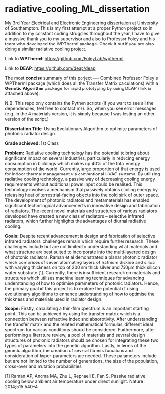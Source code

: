 # radiative_cooling_ML_dissertation
My 3rd Year Electrical and Electronic Engineering dissertation at University of Southampton. This is my first attempt at a proper Python project so in addition to my constant coding struggles throughout the year, I have to give a massive thank you to my supervisor and also to Professor Foley and his team who developed the WPTherml package. Check it out if you are also doing a similar radiative cooling project. 

Link to **WPTherml**: https://github.com/FoleyLab/wptherml

Link to **DEAP**: https://github.com/deap/deap

The most **concise** summary of this porject --- Combined Professor Foley's WPTherml package (which does all the Transfer Matrix calculations) with a **Genetic Algorithm** package for rapid prototyping by using DEAP (link is attached above).

N.B. This repo only contains the Python scripts (if you want to see all the dependencies, feel free to contact me). So, when you see error messages (e.g. in the 4 materials version, it is simply because I was testing an other version of the script.) 

**Dissertation Title:** Using Evolutionary Algorithm to optimise parameters of photonic radiator design

**Grade achieved:** 1st Class

**Problem:**
Radiative cooling technology has the potential to bring about significant impact on several industries, particularly in reducing energy consumption in buildings which makes up 40% of the total energy consumption of the world. Currently, large proportion of that energy is used for indoor thermal management via conventional HVAC systems. By utilising radiative cooling technology, a passive way of decreasing cooling energy requirements without additional power input could be realised. This technology involves a mechanism that passively obtains cooling energy by releasing heat of terrestrial-facing objects into the cold sink of outer space.
The development of photonic radiators and metamaterials has enabled significant technological advancements in innovative design and fabrication of radiators. The recent novel materials and structures of various radiators developed have created a new class of radiators – selective infrared radiators, which further highlights the advantages of diurnal radiative cooling.

**Goals:**
Despite recent advancement in design and fabrication of selective infrared radiators, challenges remain which require further research. These challenges include but are not limited to understanding what materials and what structure are best suited to incorporate into the multi-layered design of photonic radiators. Raman et al demonstrated a planar photonic radiator which comprises of seven alternating layers of hafnium dioxide and silica with varying thickness on top of 200 nm thick silver and 750µm thick silicon wafer substrate [1]. 
Currently, there is insufficient research on materials and structures which utilises machine learning techniques for advancing understanding of how to optimise parameters of photonic radiators. Hence, the primary goal of this project is to explore the potential of using evolutionary algorithms to enhance understanding of how to optimise the thickness and materials used in radiator design.

**Scope:**
Firstly, calculating a thin-film spectrum is an important starting point. This can be achieved by using the transfer matrix which is a connection between refractive index and absorptivity. After understanding the transfer matrix and the related mathematical formulas, different ideal spectrum for various conditions should be considered.
Furthermore, after performing a literature review, a pool of materials and several design structures of photonic radiators should be chosen for integrating these two types of parameters into the genetic algorithm.
Lastly, in terms of the genetic algorithm, the creation of several fitness functions and consideration of hyper-parameters are needed. These parameters include but are not limited to the number of generations, the size of the population, cross-over and mutation probabilities.


[1] Raman AP, Anoma MA, Zhu L, Rephaeli E, Fan S. Passive radiative cooling below ambient air temperature under direct sunlight. Nature 2014;515:540–4


